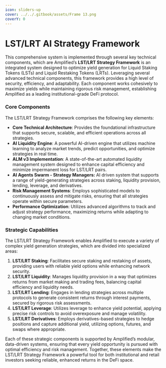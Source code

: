 ```yaml
---
icon: sliders-up
cover: ../../.gitbook/assets/Frame 13.png
coverY: 0
---
```


# LST/LRT AI Strategy Framework

This comprehensive system is implemented through several key technical components, which are Amplified’s **LST/LRT Strategy Framework** is an integrated system designed to optimize yield generation for Liquid Staking Tokens (LSTs) and Liquid Restaking Tokens (LRTs). Leveraging several advanced technical components, this framework provides a high level of security, efficiency, and adaptability. Each component works cohesively to maximize yields while maintaining rigorous risk management, establishing Amplified as a leading institutional-grade DeFi protocol.

### **Core Components**

The LST/LRT Strategy Framework comprises the following key elements:

* **Core Technical Architecture**: Provides the foundational infrastructure that supports secure, scalable, and efficient operations across all strategies.
* **AI Liquidity Engine**: A powerful AI-driven engine that utilizes machine learning to analyze market trends, predict opportunities, and optimize strategies in real time.
* **ALM v3 Implementation**: A state-of-the-art automated liquidity management system designed to enhance capital efficiency and minimize impermanent loss for LST/LRT pairs.
* **AI Agents Swarm - Strategy Managers:** AI driven system that supports a range of yield-generating strategies across staking, liquidity provision, lending, leverage, and derivatives.
* **Risk Management Systems**: Employs sophisticated models to continuously assess and mitigate risks, ensuring that all strategies operate within secure parameters.
* **Performance Optimization**: Utilizes advanced algorithms to track and adjust strategy performance, maximizing returns while adapting to changing market conditions.

### **Strategic Capabilities**

The LST/LRT Strategy Framework enables Amplified to execute a variety of complex yield generation strategies, which are divided into specialized areas:

1. **LST/LRT Staking**: Facilitates secure staking and restaking of assets, providing users with reliable yield options while enhancing network security.
2. **LST/LRT Liquidity**: Manages liquidity provision in a way that optimizes returns from market making and trading fees, balancing capital efficiency and liquidity needs.
3. **LST/LRT Lending**: Engages in lending strategies across multiple protocols to generate consistent returns through interest payments, secured by rigorous risk assessments.
4. **LST/LRT Leverage**: Utilizes leverage to enhance yield potential, applying precise risk controls to avoid overexposure and manage volatility.
5. **LST/LRT Derivatives**: Employs derivatives-based strategies to hedge positions and capture additional yield, utilizing options, futures, and swaps where appropriate.

Each of these strategic components is supported by Amplified’s modular, data-driven systems, ensuring that every yield opportunity is pursued with optimal efficiency and risk management. Together, these elements make the LST/LRT Strategy Framework a powerful tool for both institutional and retail investors seeking reliable, enhanced returns in the DeFi space.
